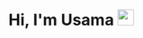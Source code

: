 # Hi, I'm Usama <img src="https://github.com/TheDudeThatCode/TheDudeThatCode/blob/master/Assets/Hi.gif" width="29px">
<!--
**usamajamil67/usamajamil67** is a ✨ _special_ ✨ repository because its `README.md` (this file) appears on your GitHub profile.

Here are some ideas to get you started:

- 🔭 I’m currently working on ...
- 🌱 I’m currently learning ...
- 👯 I’m looking to collaborate on ...
- 🤔 I’m looking for help with ...
- 💬 Ask me about ...
- 📫 How to reach me: ...
- 😄 Pronouns: ...
- ⚡ Fun fact: ...
-->
